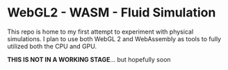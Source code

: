 # WebGL2 - WASM - Fluid Simulation

This repo is home to my first attempt to experiment with physical simulations. I plan to use both WebGL 2 and WebAssembly as tools to fully utilized both the CPU and GPU.

**THIS IS NOT IN A WORKING STAGE**... but hopefully soon
